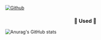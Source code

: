 [![Github](https://www.codenary.co.kr/widget/github/api?username=정상미)](https://www.codenary.co.kr/user-profile/detail/정상미?github_ride=true&utm_source=github)

<h3 align="center">🔨 Used 🔨</h3>
<p align="center"></p>

![Anurag's GitHub stats](https://github-readme-stats.vercel.app/api?username=anuraghazra&theme=dark&show_icons=true)
